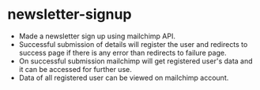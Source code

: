 # newsletter-signup

- Made a newsletter sign up using mailchimp API.
- Successful submission of details will register the user and redirects to success page if there is any error than redirects to failure page.
- On successful submission mailchimp will get registered user's data and it can be accessed for further use.
- Data of all registered user can be viewed on mailchimp account.
